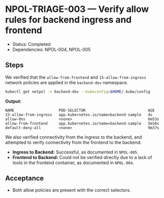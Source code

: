 # NPOL-TRIAGE-003 — Verify allow rules for backend ingress and frontend

- Status: Completed
- Dependencies: NPOL-004, NPOL-005

## Steps

We verified that the `allow-from-frontend` and `15-allow-from-ingress` network policies are applied in the `backend-dev` namespace.

```bash
kubectl get netpol -n backend-dev --kubeconfig=$HOME/.kube/config
```

**Output:**

```
NAME                    POD-SELECTOR                            AGE
15-allow-from-ingress   app.kubernetes.io/name=backend-sample   4s
allow-dns               <none>                                  6m53s
allow-from-frontend     app.kubernetes.io/name=backend-sample   5m16s
default-deny-all        <none>                                  9m37s
```

We also verified connectivity from the ingress to the backend, and attempted to verify connectivity from the frontend to the backend.

- **Ingress to Backend:** Successful, as documented in `NPOL-005`.
- **Frontend to Backend:** Could not be verified directly due to a lack of tools in the frontend container, as documented in `NPOL-004`.

## Acceptance

- Both allow policies are present with the correct selectors.
